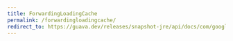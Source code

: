 ```yaml
---
title: ForwardingLoadingCache
permalink: /forwardingloadingcache/
redirect_to: https://guava.dev/releases/snapshot-jre/api/docs/com/google/common/cache/ForwardingLoadingCache.html
---
```

